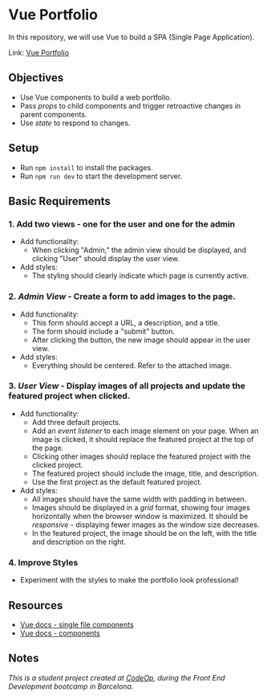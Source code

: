 # Vue Portfolio

In this repository, we will use Vue to build a SPA (Single Page Application).

Link: [Vue Portfolio](portfolio-vue-hazel.vercel.app) 

## Objectives

- Use Vue components to build a web portfolio.
- Pass _props_ to child components and trigger retroactive changes in parent components.
- Use _state_ to respond to changes.

## Setup

- Run `npm install` to install the packages.
- Run `npm run dev` to start the development server.

## Basic Requirements

### 1. Add two views - one for the user and one for the admin

- Add functionality:
  - When clicking "Admin," the admin view should be displayed, and clicking "User" should display the user view.
- Add styles:
  - The styling should clearly indicate which page is currently active.

### 2. _Admin View_ - Create a form to add images to the page.


- Add functionality:
  - This form should accept a URL, a description, and a title.
  - The form should include a "submit" button.
  - After clicking the button, the new image should appear in the user view.
- Add styles:
  - Everything should be centered. Refer to the attached image.

### 3. _User View_ - Display images of all projects and update the featured project when clicked.

- Add functionality:
  - Add three default projects.
  - Add an _event listener_ to each image element on your page. When an image is clicked, it should replace the featured project at the top of the page.
  - Clicking other images should replace the featured project with the clicked project.
  - The featured project should include the image, title, and description.
  - Use the first project as the default featured project.
- Add styles:
  - All images should have the same width with padding in between.
  - Images should be displayed in a _grid_ format, showing four images horizontally when the browser window is maximized. It should be _responsive_ - displaying fewer images as the window size decreases.
  - In the featured project, the image should be on the left, with the title and description on the right.

### 4. Improve Styles

- Experiment with the styles to make the portfolio look professional!

## Resources

- [Vue docs - single file components](https://vuejs.org/guide/scaling-up/sfc.html)
- [Vue docs - components](https://vuejs.org/guide/essentials/component-basics.html)

## Notes

_This is a student project created at [CodeOp](http://CodeOp.tech), during the Front End Development bootcamp in Barcelona._
